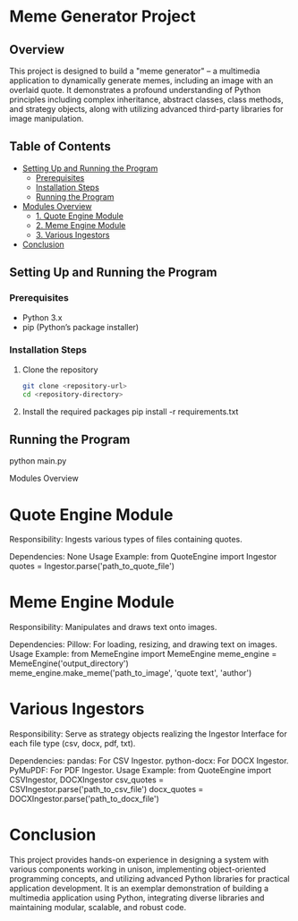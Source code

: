 # Meme Generator Project

## Overview
This project is designed to build a "meme generator" – a multimedia application to dynamically generate memes, including an image with an overlaid quote. It demonstrates a profound understanding of Python principles including complex inheritance, abstract classes, class methods, and strategy objects, along with utilizing advanced third-party libraries for image manipulation.

## Table of Contents
- [Setting Up and Running the Program](#setting-up-and-running-the-program)
  - [Prerequisites](#prerequisites)
  - [Installation Steps](#installation-steps)
  - [Running the Program](#running-the-program)
- [Modules Overview](#modules-overview)
  - [1. Quote Engine Module](#1-quote-engine-module)
  - [2. Meme Engine Module](#2-meme-engine-module)
  - [3. Various Ingestors](#3-various-ingestors)
- [Conclusion](#conclusion)

## Setting Up and Running the Program

### Prerequisites
- Python 3.x
- pip (Python’s package installer)

### Installation Steps
1. Clone the repository
   ```sh
   git clone <repository-url>
   cd <repository-directory>

2. Install the required packages
    pip install -r requirements.txt

## Running the Program
python main.py

Modules Overview

# Quote Engine Module
Responsibility: Ingests various types of files containing quotes.

Dependencies: None
Usage Example:
from QuoteEngine import Ingestor
quotes = Ingestor.parse('path_to_quote_file')

# Meme Engine Module
Responsibility: Manipulates and draws text onto images.

Dependencies:
Pillow: For loading, resizing, and drawing text on images.
Usage Example:
from MemeEngine import MemeEngine
meme_engine = MemeEngine('output_directory')
meme_engine.make_meme('path_to_image', 'quote text', 'author')

# Various Ingestors
Responsibility: Serve as strategy objects realizing the Ingestor Interface for each file type (csv, docx, pdf, txt).

Dependencies:
pandas: For CSV Ingestor.
python-docx: For DOCX Ingestor.
PyMuPDF: For PDF Ingestor.
Usage Example:
from QuoteEngine import CSVIngestor, DOCXIngestor
csv_quotes = CSVIngestor.parse('path_to_csv_file')
docx_quotes = DOCXIngestor.parse('path_to_docx_file')

# Conclusion
This project provides hands-on experience in designing a system with various components working in unison, implementing object-oriented programming concepts, and utilizing advanced Python libraries for practical application development. It is an exemplar demonstration of building a multimedia application using Python, integrating diverse libraries and maintaining modular, scalable, and robust code.